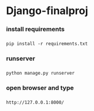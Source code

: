 # Django-finalproj
### install requirements
###
    pip install -r requirements.txt  
    
### runserver
###
    python manage.py runserver  
    
### open browser and type 
###
    http://127.0.0.1:8000/
